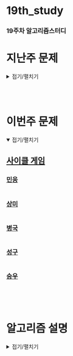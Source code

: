# 19th_study

### 19주차 알고리즘스터디

# 지난주 문제

<details>
<summary>접기/펼치기</summary>
<div markdown="1">


## [세로 읽기](https://www.codetree.ai/problems/vertical-reading/description)


### [민웅](<./세로읽기/민웅.py>)

```py

```

### [상미](<./세로읽기/상미.py>)

```py

```

### [병국](<./세로읽기/병국.py>)

```py

```

### [성구](<./세로읽기/성구.py>)

```py

```

### [승우](<./세로읽기/승우.py>)

```py

```

## [2배보다 커지는 수열](https://www.codetree.ai/training-field/search/problems/a-sequence-greater-than-twice/description?page=14&pageSize=20)


### [민웅](<./2배보다 커지는 수열/민웅.py>)

```py

```

### [상미](<./2배보다 커지는 수열/상미.py>)

```py

```

### [병국](<./2배보다 커지는 수열/병국.py>)

```py

```

### [성구](<./2배보다 커지는 수열/성구.py>)

```py

```

### [승우](<./2배보다 커지는 수열/승우.py>)

```py

```

## [코드트리 사내 메신저](https://www.codetree.ai/problems/codetree-internal-messenger/description)


### [민웅](<./코드트리 사내 메신저/민웅.py>)

```py

```

### [상미](<./코드트리 사내 메신저/상미.py>)

```py

```

### [병국](<./코드트리 사내 메신저/병국.py>)

```py

```

### [성구](<./코드트리 사내 메신저/성구.py>)

```py

```

### [승우](<./코드트리 사내 메신저/승우.py>)

```py

```

<br/><br/>

</div>

</details>

</br></br>

# 이번주 문제

<details open>
<summary>접기/펼치기</summary>
<div markdown="1">

## [사이클 게임]([https://www.acmicpc.net/problem/5972](https://www.acmicpc.net/problem/20040))

### [민웅](<./사이클 게임/민웅.py>)

```py

```

### [상미](<./사이클 게임/상미.py>)

```py

```

### [병국](<./사이클 게임/병국.py>)

```py

```

### [성구](<./사이클 게임/성구.py>)

```py

```

### [승우](<./사이클 게임/승우.py>)

```py

```

</div>
</details>
<br><br>

# 알고리즘 설명

<details>
<summary>접기/펼치기</summary>

</details>

